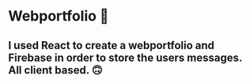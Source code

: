 # Webportfolio 📨

## I used React to create a webportfolio and Firebase in order to store the users messages. All client based. 🙃
